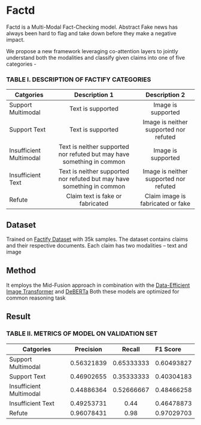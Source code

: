 # Factd

Factd is a Multi-Modal Fact-Checking model. Abstract Fake news has always been hard to flag and take down before they make a negative impact.

We propose a new framework leveraging co-attention layers to jointly understand both the modalities and classify given claims into one of five categories -

### TABLE I. DESCRIPTION OF FACTIFY CATEGORIES
| Catgories               | Description 1           | Description 2   |
| -------------           |:-------------:| :-----:|
| Support Multimodal      | Text is supported                                                      |Image is supported |
| Support Text            | Text is supported                                                      |Image is neither supported nor refuted |
| Insufficient Multimodal | Text is neither supported nor refuted but may have something in common |Image is supported|
| Insufficient Text       | Text is neither supported nor refuted but may have something in common |Image is neither supported nor refuted |
| Refute                  | Claim text is fake or fabricated                                       |Claim image is fabricated or fake |


## Dataset

Trained on [Factify Dataset](https://aiisc.ai/defactify/factify.html) with 35k samples.
The dataset contains claims and their respective documents. Each claim has two modalities – text and image

## Method
It employs the Mid-Fusion approach in combination with the [Data-Efficient Image Transformer](https://arxiv.org/abs/2012.12877v2) and [DeBERTa](https://arxiv.org/abs/2006.03654) 
Both these models are optimized for common reasoning task

## Result

### TABLE II. METRICS OF MODEL ON VALIDATION SET
| Catgories               | Precision           | Recall    | F1 Score |
| -------------           |:-------------:| :-----:| :-----------|
| Support Multimodal      |0.56321839 | 0.65333333 | 0.60493827 |
| Support Text            |0.46902655 | 0.35333333 | 0.40304183 | 
| Insufficient Multimodal |0.44886364 | 0.52666667 | 0.48466258 |
| Insufficient Text       |0.49253731 | 0.44       | 0.46478873 |
| Refute                  |0.96078431 | 0.98       | 0.97029703 |

